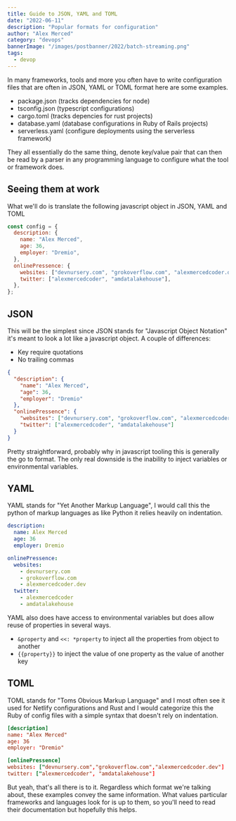 ```yaml
---
title: Guide to JSON, YAML and TOML
date: "2022-06-11"
description: "Popular formats for configuration"
author: "Alex Merced"
category: "devops"
bannerImage: "/images/postbanner/2022/batch-streaming.png"
tags:
  - devop
---
```


In many frameworks, tools and more you often have to write configuration files that are often in JSON, YAML or TOML format here are some examples.

- package.json (tracks dependencies for node)
- tsconfig.json (typescript configurations)
- cargo.toml (tracks depencies for rust projects)
- database.yaml (database configurations in Ruby of Rails projects)
- serverless.yaml (configure deployments using the serverless framework)

They all essentially do the same thing, denote key/value pair that can then be read by a parser in any programming language to configure what the tool or framework does.

## Seeing them at work

What we'll do is translate the following javascript object in JSON, YAML and TOML

```js
const config = {
  description: {
    name: "Alex Merced",
    age: 36,
    employer: "Dremio",
  },
  onlinePressence: {
    websites: ["devnursery.com", "grokoverflow.com", "alexmercedcoder.dev"],
    twitter: ["alexmercedcoder", "amdatalakehouse"],
  },
};
```

## JSON

This will be the simplest since JSON stands for "Javascript Object Notation" it's meant to look a lot like a javascript object. A couple of differences:

- Key require quotations
- No trailing commas

```json
{
  "description": {
    "name": "Alex Merced",
    "age": 36,
    "employer": "Dremio"
  },
  "onlinePressence": {
    "websites": ["devnursery.com", "grokoverflow.com", "alexmercedcoder.dev"],
    "twitter": ["alexmercedcoder", "amdatalakehouse"]
  }
}
```

Pretty straightforward, probably why in javascript tooling this is generally the go to format. The only real downside is the inability to inject variables or environmental variables.

## YAML

YAML stands for "Yet Another Markup Language", I would call this the python of markup languages as like Python it relies heavily on indentation.

```yaml
description:
  name: Alex Merced
  age: 36
  employer: Dremio

onlinePressence:
  websites:
    - devnursery.com
    - grokoverflow.com
    - alexmercedcoder.dev
  twitter:
    - alexmercedcoder
    - amdatalakehouse
```

YAML also does have access to environmental variables but does allow reuse of properties in several ways.

- `&property` and `<<: *property` to inject all the properties from object to another
- `{{property}}` to inject the value of one property as the value of another key

## TOML

TOML stands for "Toms Obvious Markup Language" and I most often see it used for Netlify configurations and Rust and I would categorize this the Ruby of config files with a simple syntax that doesn't rely on indentation.

```toml
[description]
name: "Alex Merced"
age: 36
employer: "Dremio"

[onlinePressence]
websites: ["devnursery.com","grokoverflow.com","alexmercedcoder.dev"]
twitter: ["alexmercedcoder", "amdatalakehouse"]
```

But yeah, that's all there is to it. Regardless which format we're talking about, these examples convey the same information. What values particular frameworks and languages look for is up to them, so you'll need to read their documentation but hopefully this helps.
